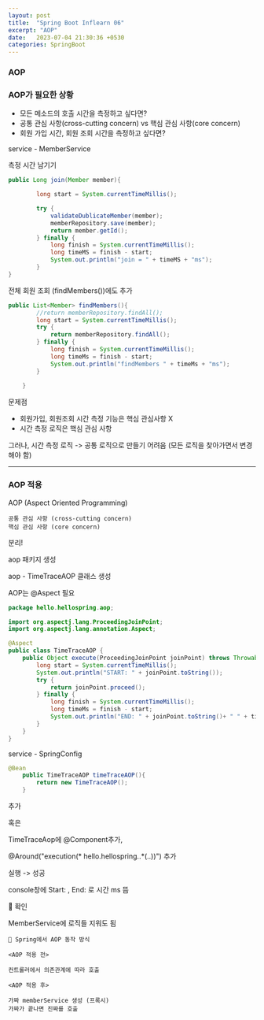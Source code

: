 ```yaml
---
layout: post
title:  "Spring Boot Inflearn 06"
excerpt: "AOP"
date:   2023-07-04 21:30:36 +0530
categories: SpringBoot
---
```


### AOP

### AOP가 필요한 상황

- 모든 메소드의 호출 시간을 측정하고 싶다면?
- 공통 관심 사항(cross-cutting concern) vs 핵심 관심 사항(core concern) 
- 회원 가입 시간, 회원 조회 시간을 측정하고 싶다면?

service - MemberService

측정 시간 남기기

```java
public Long join(Member member){

        long start = System.currentTimeMillis();

        try {
            validateDublicateMember(member);
            memberRepository.save(member);
            return member.getId();
        } finally {
            long finish = System.currentTimeMillis();
            long timeMS = finish - start;
            System.out.println("join = " + timeMS + "ms");
        }
}
```
전체 회원 조회 (findMembers())에도 추가

```java
public List<Member> findMembers(){
        //return memberRepository.findAll();
        long start = System.currentTimeMillis();
        try {
            return memberRepository.findAll();
        } finally {
            long finish = System.currentTimeMillis();
            long timeMs = finish - start;
            System.out.println("findMembers " + timeMs + "ms");
        }
    
    }
```

문제점

- 회원가입, 회원조회 시간 측정 기능은 핵심 관심사항 X
- 시간 측정 로직은 핵심 관심 사항 

그러나, 시간 측정 로직 -> 공통 로직으로 만들기 어려움 (모든 로직을 찾아가면서 변경해야 함)

***

### AOP 적용

AOP (Aspect Oriented Programming)

```
공통 관심 사항 (cross-cutting concern)
핵심 관심 사항 (core concern)
```
분리!

aop 패키지 생성

aop - TimeTraceAOP 클래스 생성

AOP는 @Aspect 필요

```java
package hello.hellospring.aop;

import org.aspectj.lang.ProceedingJoinPoint;
import org.aspectj.lang.annotation.Aspect;

@Aspect
public class TimeTraceAOP {
    public Object execute(ProceedingJoinPoint joinPoint) throws Throwable{
        long start = System.currentTimeMillis();
        System.out.println("START: " + joinPoint.toString());
        try {
            return joinPoint.proceed();
        } finally {
            long finish = System.currentTimeMillis();
            long timeMs = finish - start;
            System.out.println("END: " + joinPoint.toString()+ " " + timeMs + "ms");
        }
    }
}
```

service - SpringConfig

```java
@Bean
    public TimeTraceAOP timeTraceAOP(){
        return new TimeTraceAOP();
    }
```
추가

혹은

TimeTraceAop에 @Component추가,

@Around("execution(* hello.hellospring..*(..))") 추가

실행 -> 성공

console창에 Start: , End: 로 시간 ms 뜸

📌 확인

MemberService에 로직들 지워도 됨

```
📎 Spring에서 AOP 동작 방식

<AOP 적용 전>

컨트롤러에서 의존관계에 따라 호출

<AOP 적용 후>

가짜 memberService 생성 (프록시)
가짜가 끝나면 진짜를 호출
```


